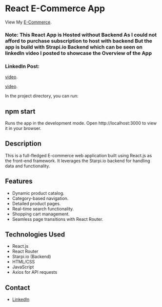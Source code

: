 # React E-Commerce App

View My [E-Commerce](https://fazalpathan.netlify.app/).
### Note: This React App is Hosted without Backend As I could not afford to purchase subscription to host with backend But the app is build with Strapi.io Backend which can be seen on linkedIn video I posted to showcase the Overview of the App
### LinkedIn Post:
[video](https://www.linkedin.com/posts/fazal-pathan_reactjs-ecommerce-webdevelopment-activity-7117206546291261440-yyyf?utm_source=share&utm_medium=member_desktop).

[video](https://github.com/pathanfazal/E-Commerce/assets/97498401/d8220f23-dbe1-4969-9064-2180e4ee27f3).


In the project directory, you can run:

## npm start
Runs the app in the development mode.
Open http://localhost:3000 to view it in your browser.

## Description

This is a full-fledged E-commerce web application built using React.js as the front-end framework. It leverages the Starpi.io backend for handling data and functionality.

## Features

- Dynamic product catalog.
- Category-based navigation.
- Detailed product pages.
- Real-time search functionality.
- Shopping cart management.
- Seamless page transitions with React Router.

## Technologies Used

- React.js
- React Router
- Starpi.io (Backend)
- HTML/CSS
- JavaScript
- Axios for API requests

## Contact

- [LinkedIn](https://www.linkedin.com/in/fazal-pathan/)
